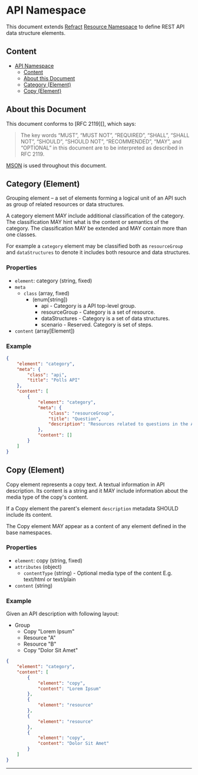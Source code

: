 # API Namespace

This document extends [Refract][] [Resource Namespace][] to define REST API data structure elements.

## Content

<!-- TOC depth:2 withLinks:1 updateOnSave:1 -->
- [API Namespace](#api-namespace)
	- [Content](#content)
	- [About this Document](#about-this-document)
	- [Category (Element)](#category-element)
	- [Copy (Element)](#copy-element)
<!-- /TOC -->

## About this Document

This document conforms to [RFC 2119][], which says:

> The key words “MUST”, “MUST NOT”, “REQUIRED”, “SHALL”, “SHALL NOT”, “SHOULD”, “SHOULD NOT”, “RECOMMENDED”, “MAY”, and “OPTIONAL” in this document are to be interpreted as described in RFC 2119.

[MSON][] is used throughout this document.

## Category (Element)

Grouping element – a set of elements forming a logical unit of an API such as
group of related resources or data structures.

A category element MAY include additional classification of the category.
The classification MAY hint what is the content or semantics of the category.
The classification MAY be extended and MAY contain more than one classes.

For example a `category` element may be classified both as `resourceGroup` and
`dataStructures` to denote it includes both resource and data structures.

### Properties

- `element`: category (string, fixed)
- `meta`
    - `class` (array, fixed)
        - (enum[string])
            - api - Category is a API top-level group.
            - resourceGroup - Category is a set of resource.
            - dataStructures - Category is a set of data structures.
            - scenario - Reserved. Category is set of steps.
- `content` (array[Element])

### Example

```json
{
    "element": "category",
    "meta": {
        "class": "api",
        "title": "Polls API"
    },
    "content": [
        {
            "element": "category",
            "meta": {
                "class": "resourceGroup",
                "title": "Question",
                "description": "Resources related to questions in the API."
            },
            "content": []
        }
    ]
}
```

## Copy (Element)

Copy element represents a copy text. A textual information in API description.
Its content is a string and it MAY include information about the media type
of the copy's content.

If a Copy element the parent's element `description` metadata SHOULD include its
content.

The Copy element MAY appear as a content of any element defined in the base
namespaces.

### Properties

- `element`: copy (string, fixed)
- `attributes` (object)
    - `contentType` (string) - Optional media type of the content E.g. text/html or text/plain
- `content` (string)

### Example

Given an API description with following layout:


- Group
    - Copy "Lorem Ipsum"
    - Resource "A"
    - Resource "B"
    - Copy "Dolor Sit Amet"

```json
{
    "element": "category",
    "content": [
        {
            "element": "copy",
            "content": "Lorem Ipsum"
        },
        {
            "element": "resource"
        },
        {
            "element": "resource"
        },
        {
            "element": "copy",
            "content": "Dolor Sit Amet"
        }
    ]
}
```

---

[MSON]: https://github.com/apiaryio/mson
[Refract]: ../refract-spec.md
[MSON Namespace]: mson-namespace.md
[Resource Namespace]: resource-namespace.md
